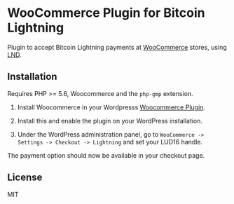 # WooCommerce Plugin for Bitcoin Lightning

Plugin to accept Bitcoin Lightning payments at [WooCommerce](https://woocommerce.com) stores,
using [LND](https://github.com/lightningnetwork/lnd).

## Installation

Requires PHP >= 5.6, Woocommerce and the `php-gmp` extension.

1. Install Woocommerce in your Wordpresss [Woocommerce Plugin](https://wordpress.org/plugins/woocommerce).

2. Install this and enable the plugin on your WordPress installation.

3. Under the WordPress administration panel, go to `WooCommerce -> Settings -> Checkout -> Lightning` and set your LUD16 handle.

The payment option should now be available in your checkout page.

## License

MIT
